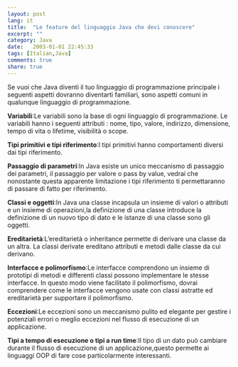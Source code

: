 ```yaml
---
layout: post
lang: it
title:  "Le feature del linguaggio Java che devi conoscere"
excerpt: ""
category: Java
date:   2003-01-01 22:45:33
tags: [Italian,Java]
comments: true
share: true
---
```


Se vuoi che Java diventi il tuo linguaggio di programmazione principale
i seguenti aspetti dovranno diventarti familiari, sono aspetti comuni in qualunque linguaggio di programmazione.

**Variabili**:Le variabili sono la base di ogni linguaggio di programmazione. Le variabili hanno i seguenti
attributi : nome, tipo, valore, indirizzo, dimensione, tempo di vita o lifetime, visibilità o scope.

**Tipi primitivi e tipi riferimento**:I tipi primitivi hanno comportamenti diversi dai tipi riferimento.

**Passaggio di parametri**:In Java esiste un unico meccanismo di passaggio dei parametri, il passaggio per
valore o pass by value, vedrai che nonostante questa apparente limitazione i tipi riferimento ti
permettaranno di passare di fatto per riferimento.

**Classi e oggetti**:In Java una classe incapsula un insieme di valori o attributi e un insieme di
operazioni,la definizione di una classe introduce la definizione di un nuovo tipo di dato e le istanze di
una classe sono gli oggetti.

**Ereditarietà**:L’ereditarietà o inheritance permette di derivare una classe da un altra. La classi
derivate ereditano attributi e metodi dalle classe da cui derivano.

**Interfacce e polimorfismo**:Le interfacce comprendono un insieme di prototipi di metodi e differenti
classi possono implementare le stesse interfacce. In questo modo viene facilitato il polimorfismo, dovrai
comprendere come le interfacce vengono usate con classi astratte ed ereditarietà per supportare il
polimorfismo.

**Eccezioni**:Le eccezioni sono un meccanismo pulito ed elegante per gestire i potenziali errori o meglio
eccezioni nel flusso di esecuzione di un applicazione.

**Tipi a tempo di esecuzione o tipi a run time**:Il tipo di un dato può cambiare durante il flusso di
esecuzione di un applicazione,questo permette ai linguaggi OOP di fare cose particolarmente interessanti.

